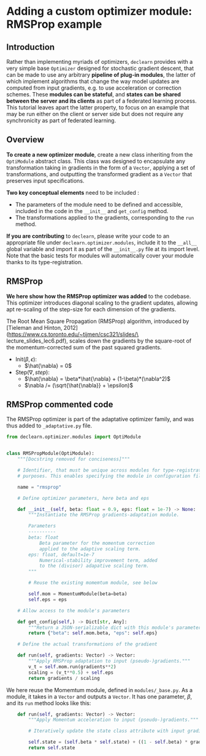 # Adding a custom optimizer module: RMSProp example

## Introduction

Rather than implementing myriads of optimizers, `declearn` provides with a very
simple base `Optimizer` designed for stochastic gradient descent, that can be
made to use any arbitrary **pipeline of plug-in modules**, the latter of which
implement algorithms that change the way model updates are computed from input
gradients, e.g. to use acceleration or correction schemes. These **modules can
be stateful**, and **states can be shared between the server and its clients**
as part of a federated learning process. This tutorial leaves apart the latter
property, to focus on an example that may be run either on the client or server
side but does not require any synchronicity as part of federated learning.

## Overview

**To create a new optimizer module**, create a new class inheriting from the
`OptiModule` abstract class. This class was designed to encapsulate any
transformation taking in gradients in the form of a `Vector`, applying a set
of transformations, and outputting the transformed gradient as a `Vector`
that preserves input specifications.

**Two key conceptual elements** need to be included :

* The parameters of the module need to be defined and accessible, included
in the code in the `__init__` and `get_config` method.
* The transformations applied to the gradients, corresponding to the `run`
method.

**If you are contributing** to `declearn`, please write your code to an appropriate
file under `declearn.optimizer.modules`, include it to the `__all__` global
variable and import it as part of the `__init__.py` file at its import level.
Note that the basic tests for modules will automatically cover your module
thanks to its type-registration.

## RMSProp

**We here show how the RMSProp optimizer was added** to the codebase. This
optimizer introduces diagonal scaling to the gradient updates, allowing apt
re-scaling of the step-size for each dimension of the gradients.

The Root Mean Square Propagation (RMSProp) algorithm, introduced by
[Tieleman and Hinton, 2012](https://www.cs.toronto.edu/~tijmen/csc321/slides/\
lecture_slides_lec6.pdf), scales down the gradients by the square-root of the
momentum-corrected sum of the past squared gradients.

* $`\text{Init}(\beta, \epsilon):`$
  * $\hat{\nabla} = 0$
* $`\text{Step}(\nabla, step):`$
  * $`\hat{\nabla} = \beta*\hat{\nabla} + (1-\beta)*(\nabla^2)`$
  * $`\nabla /= (\sqrt{\hat{\nabla}} + \epsilon)`$

## RMSProp commented code

The RMSProp optimizer is part of the adaptative optimizer family, and was thus
added to `_adaptative.py` file.

```python
from declearn.optimizer.modules import OptiModule


class RMSPropModule(OptiModule):
    """[Docstring removed for conciseness]"""

    # Identifier, that must be unique across modules for type-registration
    # purposes. This enables specifying the module in configuration files.

    name = "rmsprop"

    # Define optimizer parameters, here beta and eps

    def __init__(self, beta: float = 0.9, eps: float = 1e-7) -> None:
        """Instantiate the RMSProp gradients-adaptation module.

        Parameters
        ----------
        beta: float
            Beta parameter for the momentum correction
            applied to the adaptive scaling term.
        eps: float, default=1e-7
            Numerical-stability improvement term, added
            to the (divisor) adapative scaling term.
        """

        # Reuse the existing momemtum module, see below

        self.mom = MomentumModule(beta=beta)
        self.eps = eps

    # Allow access to the module's parameters

    def get_config(self,) -> Dict[str, Any]:
        """Return a JSON-serializable dict with this module's parameters."""
        return {"beta": self.mom.beta, "eps": self.eps}

    # Define the actual transformations of the gradient

    def run(self, gradients: Vector) -> Vector:
        """Apply RMSProp adaptation to input (pseudo-)gradients."""
        v_t = self.mom.run(gradients**2)
        scaling = (v_t**0.5) + self.eps
        return gradients / scaling
```

We here reuse the Momemtum module, defined in `modules/_base.py`. As a
module, it takes in a `Vector` and outputs a `Vector`. It has one parameter,
$`\beta`$, and its `run` method looks like this:

```python
    def run(self, gradients: Vector) -> Vector:
        """Apply Momentum acceleration to input (pseudo-)gradients."""

        # Iteratively update the state class attribute with input gradients

        self.state = (self.beta * self.state) + ((1 - self.beta) * gradients)
        return self.state

```
